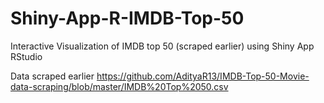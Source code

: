 # Shiny-App-R-IMDB-Top-50
Interactive Visualization of IMDB top 50 (scraped earlier) using Shiny App RStudio

Data scraped earlier
https://github.com/AdityaR13/IMDB-Top-50-Movie-data-scraping/blob/master/IMDB%20Top%2050.csv
